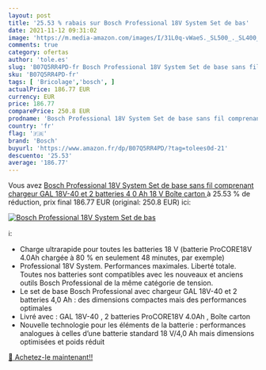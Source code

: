 ```yaml
---
layout: post
title: '25.53 % rabais sur Bosch Professional 18V System Set de bas'
date: 2021-11-12 09:31:02
image: 'https://m.media-amazon.com/images/I/31L0q-vWaeS._SL500_._SL400_.jpg'
comments: true
category: ofertas
author: 'tole.es'
slug: 'B07Q5RR4PD-fr Bosch Professional 18V System Set de base sans fil...'
sku: 'B07Q5RR4PD-fr'
tags: [ 'Bricolage','bosch', ]
actualPrice: 186.77 EUR
currency: EUR
price: 186.77
comparePrice: 250.8 EUR
prodname: 'Bosch Professional 18V System Set de base sans fil comprenant chargeur GAL 18V-40 et 2 batteries 4 0 Ah  18 V  Boîte carton '
country: 'fr'
flag: '🇫🇷'
brand: 'Bosch'
buyurl: 'https://www.amazon.fr/dp/B07Q5RR4PD/?tag=tolees0d-21'
descuento: '25.53'
average: '186.77'
---
```


Vous avez [Bosch Professional 18V System Set de base sans fil comprenant chargeur GAL 18V-40 et 2 batteries 4 0 Ah  18 V  Boîte carton ](https://www.amazon.fr/dp/B07Q5RR4PD/?tag=tolees0d-21)  à  25.53 % de réduction, prix final  186.77 EUR (original: 250.8 EUR) ici:

[![Bosch Professional 18V System Set de bas](https://m.media-amazon.com/images/I/31L0q-vWaeS._SL500_._SL400_.jpg)](https://www.amazon.fr/dp/B07Q5RR4PD/?tag=tolees0d-21)

ℹ️:

- Charge ultrarapide pour toutes les batteries 18 V (batterie ProCORE18V 4.0Ah chargée à 80 % en seulement 48 minutes, par exemple)
- Professional 18V System. Performances maximales. Liberté totale. Toutes nos batteries sont compatibles avec les nouveaux et anciens outils Bosch Professional de la même catégorie de tension.
- Le set de base Bosch Professional avec chargeur GAL 18V-40 et 2 batteries 4,0 Ah : des dimensions compactes mais des performances optimales
- Livré avec : GAL 18V-40 , 2 batteries ProCORE18V 4.0Ah , Boîte carton
- Nouvelle technologie pour les éléments de la batterie : performances analogues à celles d’une batterie standard 18 V/4,0 Ah mais dimensions optimisées et poids réduit

[🛒 Achetez-le maintenant!!](https://www.amazon.fr/dp/B07Q5RR4PD/?tag=tolees0d-21)
